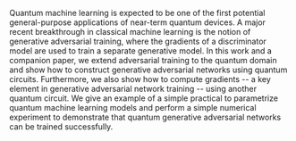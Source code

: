 Quantum machine learning is expected to be one of the first potential general-purpose applications of near-term quantum devices. A major recent breakthrough in classical machine learning is the notion of generative adversarial training, where the gradients of a discriminator model are used to train a separate generative model. In this work and a companion paper, we extend adversarial training to the quantum domain and show how to construct generative adversarial networks using quantum circuits. Furthermore, we also show how to compute gradients -- a key element in generative adversarial network training -- using another quantum circuit. We give an example of a simple practical to parametrize quantum machine learning models and perform a simple numerical experiment to demonstrate that quantum generative adversarial networks can be trained successfully.